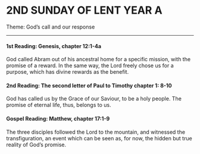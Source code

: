 # 2ND SUNDAY OF LENT YEAR A
Theme: God’s call and our response

---

#### 1st Reading: Genesis, chapter 12:1-4a

God called Abram out of his ancestral home for a specific mission, with the promise of a reward. In the same way, the Lord freely chose us for a purpose, which has divine rewards as the benefit.

#### 2nd Reading: The second letter of Paul to Timothy chapter 1: 8-10

God has called us by the Grace of our Saviour, to be a holy people. The promise of eternal life, thus, belongs to us.

#### Gospel Reading: Matthew, chapter 17:1-9

The three disciples followed the Lord to the mountain, and witnessed the transfiguration, an event which can be seen as, for now, the hidden but true reality of God’s promise.